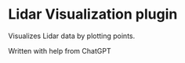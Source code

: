 # Lidar Visualization plugin

Visualizes Lidar data by plotting points.

Written with help from ChatGPT
